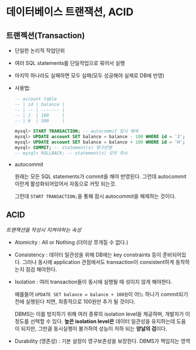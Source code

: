 # 데이터베이스 트랜잭션, ACID



## 트랜젝션(Transaction)

- 단일한 논리적 작업단위
- 여러 SQL statements를 단일작업으로 묶어서 실행
- 마지막 하나라도 실패하면 모두 실패(모두 성공해야 실제로 DB에 반영)

- 사용법:

  ```sql
  -- account table
  -- | id | balance |
  -- | -- | ------- |
  -- | J  | 100     |
  -- | H  | 500     |

  mysql> START TRANSACTION; -- autocommit 임시 해제
  mysql> UPDATE account SET balance = balance - 100 WHERE id = 'J';
  mysql> UPDATE account SET balance = balance + 100 WHERE id = 'H';
  mysql> COMMIT; -- statement(s) 영구반영
  -- mysql> ROLLBACK; -- statement(s) 모두 취소
  ```

* autocommit

  원래는 모든 SQL statements가 commit을 해야 반영된다. 그런데 autocommit이란게 활성화되어있어서 자동으로
  커밋 되는것.

  그런데 `START TRANSACTION;`을 통해 잠시 autocommit을 해제하는 것이다.


## ACID

_트랜잭션을 작성시 지켜야하는 속성_

- Atomicity
  : All or Nothing (더이상 쪼개질 수 없다.)

- Consistency
  : 데이터 일관성을 위해 DB에는 key constraints 등이 준비되어있다. 그러나 동시에 application
  관점에서도 transaction이 consistent하게 동작하는지 점검 해야한다.

- Isolation
  : 여러 transaction들이 동시에 실행될 때 섞이지 않게 해야한다.

  예를들어 `UPDATE SET balance = balance + 100원`이 어느 하나가 commit되기 전에 실행된다 치면,
  최종적으로 100원만 추가 될 것이다.

  DBMS는 이를 방지하기 위해 여러 종류의 isolation level을 제공하며, 개발자가 이 정도를 선택할 수
  있다. **높은 isolation level은** 데이터 일관성을 유지하는데 도움이 되지만, 그만큼 동시실행이
  불가하여 성능이 저하 되는 **양날의 검**이다.

- Durability (영존성)
  : 기본 설정이 영구보존성을 보장한다. DBMS가 책임지는 영역
